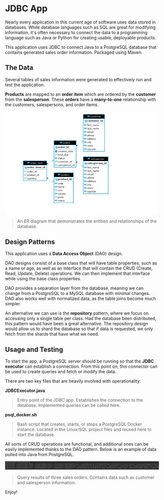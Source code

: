 # JDBC App
Nearly every application in this current age of software uses data stored in databases.
While database languages such as SQL are great for modifying information, 
it's often necessary to connect the data to a programming language such as Java or Python for 
creating usable, deployable products.

This application uses JDBC to connect Java to a PostgreSQL database that 
contains generated sales order information. Packaged using Maven.

## The Data
Several tables of sales information were generated to effectively run and test the application.

**Products** are mapped to an **order item** which are ordered by the **customer** from the **salesperson**.
These **orders** have a **many-to-one** relationship with the customers, salespersons, and order items.

![ER Diagram](assets/er_diagram.png)
> An ER diagram that demonstrates the entities and relationships of the database.

## Design Patterns
This application uses a **Data Access Object** (DAO) design. 

DAO designs consist of a base class that will have table properties, such as a name or age, as well as an interface that will 
contain the CRUD (Create, Read, Update, Delete) operations.
We can then implement that interface while using the base class properties.

DAO provides a separation layer from the database, meaning we can change from a PostgreSQL to a MySQL database with minimal changes.
DAO also works well with normalized data, as the table joins become much simpler.

An alternative we can use is the **repository** pattern, where we focus on accessing only a single table per class.
Had the database been distributed, this pattern would have been a great alternative. The repository design would allow 
us to shard the database so that if data is requested, we only fetch from the shards that have what we need.

## Usage and Testing
To start the app, a PostgreSQL server should be running so that the **JDBC executor** can establish a connection. From this point on,
this connector can be used to create queries and fetch or modify the data.

There are two key files that are heavily involved with operationality:

**JDBCExecutor.java**
> Entry point of the JDBC app. Establishes the connection to the database. Implemented queries can be called here.

**psql_docker.sh**
> Bash script that creates, starts, or stops a PostgreSQL Docker instance. Located in the Linux/SQL project files and reused here to start the database.

All sorts of CRUD operations are functional, and additional ones can be easily implemented thanks to the DAO pattern.
Below is an example of data pulled into Java from PostgreSQL.

![Sample Test Data](assets/sample_test_output.png)
> Query results of three sales orders. Contains data such as customer and salesperson information.

Enjoy!